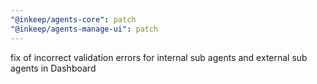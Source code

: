 ```yaml
---
"@inkeep/agents-core": patch
"@inkeep/agents-manage-ui": patch
---
```


fix of incorrect validation errors for internal sub agents and external sub agents in Dashboard

